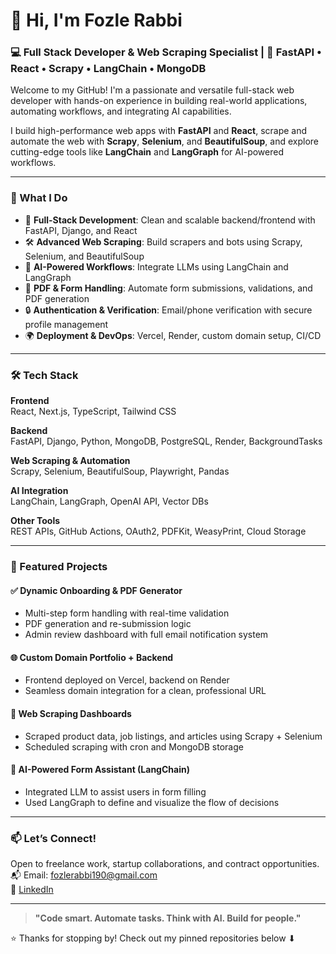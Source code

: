 # 👋 Hi, I'm Fozle Rabbi

### 💻 Full Stack Developer & Web Scraping Specialist | 🚀 FastAPI • React • Scrapy • LangChain • MongoDB

Welcome to my GitHub! I'm a passionate and versatile full-stack web developer with hands-on experience in building real-world applications, automating workflows, and integrating AI capabilities.

I build high-performance web apps with **FastAPI** and **React**, scrape and automate the web with **Scrapy**, **Selenium**, and **BeautifulSoup**, and explore cutting-edge tools like **LangChain** and **LangGraph** for AI-powered workflows.

---

### 🔧 What I Do

- 🧾 **Full-Stack Development**: Clean and scalable backend/frontend with FastAPI, Django, and React
- 🛠 **Advanced Web Scraping**: Build scrapers and bots using Scrapy, Selenium, and BeautifulSoup
- 🧠 **AI-Powered Workflows**: Integrate LLMs using LangChain and LangGraph
- 📄 **PDF & Form Handling**: Automate form submissions, validations, and PDF generation
- 🔒 **Authentication & Verification**: Email/phone verification with secure profile management
- 🌍 **Deployment & DevOps**: Vercel, Render, custom domain setup, CI/CD

---

### 🛠️ Tech Stack

**Frontend**  
React, Next.js, TypeScript, Tailwind CSS

**Backend**  
FastAPI, Django, Python, MongoDB, PostgreSQL, Render, BackgroundTasks  

**Web Scraping & Automation**  
Scrapy, Selenium, BeautifulSoup, Playwright, Pandas  

**AI Integration**  
LangChain, LangGraph, OpenAI API, Vector DBs  

**Other Tools**  
REST APIs, GitHub Actions, OAuth2, PDFKit, WeasyPrint, Cloud Storage

---

### 🧩 Featured Projects

#### ✅ **Dynamic Onboarding & PDF Generator**
- Multi-step form handling with real-time validation
- PDF generation and re-submission logic
- Admin review dashboard with full email notification system

#### 🌐 **Custom Domain Portfolio + Backend**
- Frontend deployed on Vercel, backend on Render
- Seamless domain integration for a clean, professional URL

#### 🤖 **Web Scraping Dashboards**
- Scraped product data, job listings, and articles using Scrapy + Selenium
- Scheduled scraping with cron and MongoDB storage

#### 🧠 **AI-Powered Form Assistant (LangChain)**
- Integrated LLM to assist users in form filling
- Used LangGraph to define and visualize the flow of decisions

---

### 📫 Let’s Connect!

Open to freelance work, startup collaborations, and contract opportunities.  
📬 Email: fozlerabbi190@gmail.com  
🔗 [LinkedIn](www.linkedin.com/in/fozle-rabbi-python-developer)

---

> **"Code smart. Automate tasks. Think with AI. Build for people."**

⭐️ Thanks for stopping by! Check out my pinned repositories below ⬇

